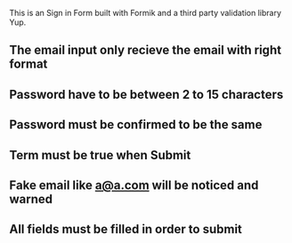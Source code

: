 This is an Sign in Form built with Formik and a third party validation library Yup.

## The email input only recieve the email with right format

## Password have to be between 2 to 15 characters

## Password must be confirmed to be the same

## Term must be true when Submit

## Fake email like a@a.com will be noticed and warned

## All fields must be filled in order to submit
